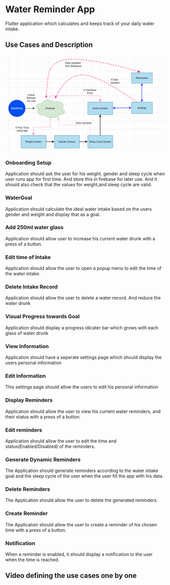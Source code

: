 # Water Reminder App
  Flutter application which calculates and keeps track of your daily water intake.

## Use Cases and Description
 ![](Userflow3.png)


### Onboarding Setup 
Application should ask the user for his weight, gender and sleep cycle when user runs app for first time. And store this in firebase for later use.
And it should also check that the values for weight,and sleep cycle are valid.

### WaterGoal
Application should calculate the ideal water intake based on the users gender and weight and display that as a goal.


###  Add 250ml water glass 
Application should allow user to increase his current water drunk with a press of a button.

### Edit time of Intake
Application should allow the user to open a popup menu to edit the time of the water intake.

### Delete Intake Record
Application should allow the user to delete a water record. And reduce the water drunk

### Visual Progress towards Goal 
Application should display a progress idicater bar which grows with each glass of water drunk 

### View Information
Application should have a seperate settings page which should display the users personal information

### Edit Information
This settings page should allow the users to edit his personal information


### Display Reminders
Application should allow the user to view his current water reminders, and their status with a press of a button.


### Edit reminders
Application should allow the user to edit the time and status(Enabled/Disabled) of the reminders.

### Generate Dynamic Reminders
The Application should generate reminders according to the water intake goal and the sleep cycle of the user when the user fill the app with his data.

### Delete Reminders
The Application should allow the user to delete the generated reminders.

### Create Reminder
The Applicatoin should allow the user to create a reminder of his chosen time with a press of a button.

### Notification
When a reminder is enabled, it should display a notification to the user when the time is reached.


## Video defining the use cases one by one
